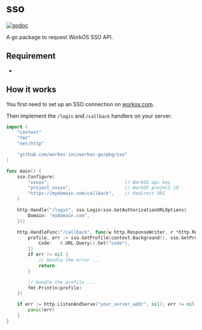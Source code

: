 # sso

[![godoc](https://godoc.org/github.com/workos-inc/workos-go/pkg/sso?status.svg)](https://godoc.org/github.com/workos-inc/workos-go/pkg/sso)

A go package to request WorkOS SSO API.

## Requirement
- 

## How it works

You first need to set up an SSO connection on [workos.com](https://dashboard.workos.com/docs/sso/connection-guide).

Then implement the `/login` and `/callback` handlers on your server:

```go
import (
    "context"
    "fmt"
    "net/http"

    "github.com/workos-inc/workos-go/pkg/sso"
)

func main() {
    sso.Configure(
        "xxxxx",                            // WorkOS api key
        "project_xxxxx",                    // WorkOS project id
        "https://mydomain.com/callback",    // Redirect URI
    )

    http.Handle("/login", sso.Login(sso.GetAuthorizationURLOptions{
        Domain: "mydomain.com",
    }))

    http.HandleFunc("/callback", func(w http.ResponseWriter, r *http.Request) {
        profile, err := sso.GetProfile(context.Background(), sso.GetProfileOptions{
            Code:   r.URL.Query().Get("code"),
        })
        if err != nil {
            // Handle the error ...
            return
        }

        // Handle the profile ...
        fmt.Println(profile)
    })

    if err := http.ListenAndServe("your_server_addr", nil); err != nil {
        panic(err)
    }
}
```

